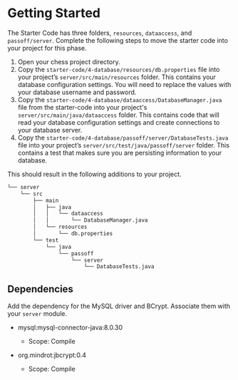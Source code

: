 # Getting Started

The Starter Code has three folders, `resources`, `dataaccess`, and `passoff/server`. Complete the following steps to move the starter code into your project for this phase.

1. Open your chess project directory.
1. Copy the `starter-code/4-database/resources/db.properties` file into your project’s `server/src/main/resources` folder. This contains your database configuration settings. You will need to replace the values with your database username and password.
1. Copy the `starter-code/4-database/dataaccess/DatabaseManager.java` file from the starter-code into your project's `server/src/main/java/dataaccess` folder. This contains code that will read your database configuration settings and create connections to your database server.
1. Copy the `starter-code/4-database/passoff/server/DatabaseTests.java` file into your project’s `server/src/test/java/passoff/server` folder. This contains a test that makes sure you are persisting information to your database.

This should result in the following additions to your project.

```txt
└── server
    └── src
        ├── main
        │   ├── java
        │   │   └── dataaccess
        │   │       └── DatabaseManager.java
        │   └── resources
        │       └── db.properties
        └── test
            └── java
                └── passoff
                    └── server
                        └── DatabaseTests.java
```

## Dependencies

Add the dependency for the MySQL driver and BCrypt. Associate them with your `server` module.

- mysql:mysql-connector-java:8.0.30

  - Scope: Compile

- org.mindrot:jbcrypt:0.4

  - Scope: Compile
